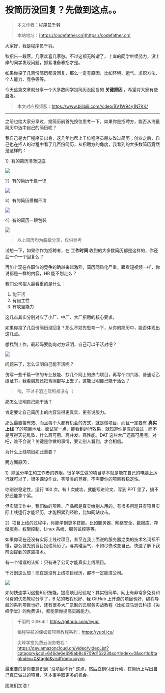 # 投简历没回复？先做到这点。。

> 本文作者：[程序员千羽](https://yuyuanweb.feishu.cn/wiki/Abldw5WkjidySxkKxU2cQdAtnah)
>
> 本站地址：[https://codefather.cn](https://codefather.cn)

大家好，我是程序员千羽。

秋招告一段落，几家欢喜几家愁。不过这都无所谓了，上岸的同学继续努力，没上岸的同学发现问题，抓紧准备春招才是。

如果你投了几百份简历都没回复，那么一定有原因。比如环境、运气、求职方法、个人能力、竞争等等。

今天这篇文章就分享一个大多数同学投简历没回复的 **关键原因** ，希望对大家有些启发。

> 本文对应视频版：https://www.bilibili.com/video/BV1W94y1N7KK/



---



之前也给大家分享过，投简历前首先换位思考一下。如果你是招聘方，能否从海量简历中选中自己的简历呢？

我自己是大厂程序员出身，这几年也帮上千位程序员朋友改过简历；创业之后，自己也在招人的过程中看了几百份简历，从招聘方的角度，我看到的大多数简历竟然是这样的：

1）有的简历清澈见底

![](https://pic.yupi.icu/1/%E6%B8%85%E6%BE%88%E8%A7%81%E5%BA%95%E7%9A%84%E7%AE%80%E5%8E%86.png)

2）有的简历千篇一律

![](https://pic.yupi.icu/1/%E5%8D%83%E7%AF%87%E4%B8%80%E5%BE%8B%E7%9A%84%E7%AE%80%E5%8E%86.png)

3）有的简历模糊不清

![](https://pic.yupi.icu/1/%E6%A8%A1%E7%B3%8A%E4%B8%8D%E6%B8%85%E7%9A%84%E7%AE%80%E5%8E%862.png)

4）有的简历一眼包装

![](https://pic.yupi.icu/1/%E4%B8%80%E7%9C%BC%E5%8C%85%E8%A3%85.png)

> 以上简历均为脱敏分享，仅供参考



试想一下，如果你作为招聘者，在 **工作时间** 收到的大多数简历都是这样的，你还会一个一个回复么？

再加上现在各职位的竞争的确越来越激烈，简历同质化严重，跟看短视频一样，你说都是一样的内容，HR 能不划走么？

我们公司招人最看重的是什么：

1. 能干活
2. 有自主性
3. 有攻坚能力

这几点其实分别对应了小厂、中厂、大厂招聘的核心要求。

如果你投了几百份简历没回复？那么不妨先思考一下，从你的简历中，能否体现出这几点。

想找到工作，最起码要能向对方证明，自己可以干活对吧？

![](https://pic.yupi.icu/1/ff716ce99065d02558215714c20aa6d5.jpeg)

问题来了，怎么证明自己能干活呢？

仿写一些千篇一律的专业技能、抄几个网上的热门项目，再写个四六级、普通话乙级证书，我看朋友还把驾照都写上去了，这能证明自己能干活么？

> 唉，不过千羽连驾照都没有（



那怎么证明自己能干活？

肯定要让自己简历上的内容显得更真实、更有说服力。

那么最直接有效、而且每个人都有机会的方式，就是做项目，而且一定要有 **真实上线** 了的项目地址。面试官一点，能看到运行效果，就知道你是真的做过；而不是写得天花乱坠，什么高可用、高并发、高性能。DAT 这些大厂还高可用呢，对吧，谁不会说？关键是你做的事情，要让别人看到，才会相信。

为什么上线项目如此重要？

两方面原因：

1）能区分学生和工作者的界限。很多学生做的项目基本就是能在自己的电脑上运行就可以了，很多课设作业、答辩类的竞赛，不需要你的项目有稳定性。

你别说稳定性，运行 100 次，有 1 次成功，就能写进论文、写到 PPT 里了，搞不好还能拿个奖。

但实际工作中，我们做的项目、产品都是真实给别人用的，有很多问题只有项目实际上线运行才能经历，才能积累到经验，比如网站攻击。



2）项目上线的过程中，你能学到更多技能。比如服务器、网络安全、数据库、存储服务、权限控制、Linux 系统、服务监控等等。

如果你现在还没有实际上线过项目，甚至连我上面说的服务器之类的技术名词都不懂，那么就先别盲目投递简历了。与其碰运气，不如尽快改变自己，快速了解下我前面提到的这些技术。

有一个错误的认知：只有进了公司才能真实上线项目。

千万别这么想！现在是没有上线项目经历，都不一定能进公司。

![](https://pic.yupi.icu/1/image-20231216162732834.png)

如何快速学习这些知识技能，提高项目经验呢？其实很简单，网上有非常多免费和付费的优质教程分享了，B 站的教程也好、我 GitHub 上开源的项目也好、编程导航的系列项目也好、还有很多大厂录制的云服务实战教程（比如亚马逊云科技《尖峰学堂》的免费课），都能带你提高实践能力。

> 千羽的 GitHub：https://github.com/liyupi
>
> 编程导航的保姆级项目教程系列：https://yupi.icu/
>
> 尖峰学堂免费云服务教程：https://dev.amazoncloud.cn/video/videoList?catagory&col=646de6e699ab8c6709d15323&sortIndex=0&sortId&tagIndex=0&tagId&visitfrom=cxyyp



最重要的是你要意识到 “没项目不行” 这点，然后立刻付出行动，在简历上写出自己真正做过的项目，凭本事争取更多的机会。

朋友们加油！